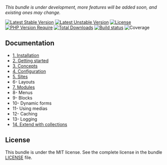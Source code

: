 
*This bundle is under development, more features will be added soon, and existing ones may change.*

[![Latest Stable Version](https://poser.pugx.org/softspring/cms-bundle/v/stable.svg)](https://packagist.org/packages/softspring/cms-bundle)
[![Latest Unstable Version](https://poser.pugx.org/softspring/cms-bundle/v/unstable.svg)](https://packagist.org/packages/softspring/cms-bundle)
[![License](https://poser.pugx.org/softspring/cms-bundle/license.svg)](https://packagist.org/packages/softspring/cms-bundle)
[![PHP Version Require](http://poser.pugx.org/softspring/cms-bundle/require/php)](https://packagist.org/packages/softspring/cms-bundle)
[![Total Downloads](https://poser.pugx.org/softspring/cms-bundle/downloads)](https://packagist.org/packages/softspring/cms-bundle)
[![Build status](https://github.com/softspring/cms-bundle/actions/workflows/php.yml/badge.svg?branch=5.0)](https://github.com/softspring/cms-bundle/actions/workflows/php.yml)
![Coverage](https://raw.githubusercontent.com/softspring/cms-bundle/5.0/.github/badges/coverage.svg)

## Documentation

- [1. Installation](docs/1_installation.md)
- [2. Getting started](docs/2_getting_started.md)
- [3. Concepts](docs/3_concepts.md)
- [4. Configuration](docs/4_configuration.md)
- [5. Sites](docs/5_sites.md)
- 6- Layouts
- [7. Modules](docs/7_modules.md)
- 8- Menus
- 9- Blocks
- 10- Dynamic forms
- 11- Using medias
- 12- Caching
- 13- Logging
- [14. Extend with collections](docs/14_collections.md)
 
## License

This bundle is under the MIT license. See the complete license in the bundle [LICENSE](LICENSE) file.

